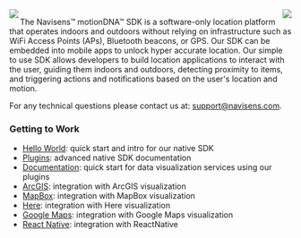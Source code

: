 

<img align="left"  src="https://miro.medium.com/fit/c/240/240/1*w3dfg7v3CuRXchzrjwqOOw.png">
<img align="right" src="https://camo.githubusercontent.com/b39d4ce762b8b1de914b2c8e338f9ad95ad1cf20/68747470733a2f2f7777772e6e61766973656e732e636f6d2f696d672f686f772d646f65732d69742d776f726b2d6d6f62696c652e676966">

The Navisens™ motionDNA™ SDK is a software-only location platform that operates indoors and outdoors without relying on infrastructure such as WiFi Access Points (APs), Bluetooth beacons, or GPS. Our SDK can be embedded into mobile apps to unlock hyper accurate location. Our simple to use SDK allows developers to build location applications to interact with the user, guiding them indoors and outdoors, detecting proximity to items, and triggering actions and notifications based on the user's location and motion. 

For any technical questions please contact us at: support@navisens.com.

### Getting to Work
* [Hello World](https://github.com/navisens/iOS-app-helloworld): quick start and intro for our native SDK
* [Plugins](https://github.com/navisens/NaviDocs/blob/master/BEER.iOS.md): advanced native SDK documentation
* [Documentation](https://github.com/navisens/NaviDocs/blob/master/API.iOS.md): quick start for data visualization services using our plugins
* [ArcGIS](https://github.com/navisens/ios-arcgis-motiondna-integration): integration with ArcGIS visualization
* [MapBox](https://github.com/navisens/ios-mapbox-motiondna-integration): integration with MapBox visualization
* [Here](https://github.com/navisens/ios-here-motiondna-integration): integration with Here visualization
* [Google Maps](https://github.com/navisens/ios-googlemaps-motiondna-integration): integration with Google Maps visualization
* [React Native](https://github.com/navisens/react-native-helloworld): integration with ReactNative
